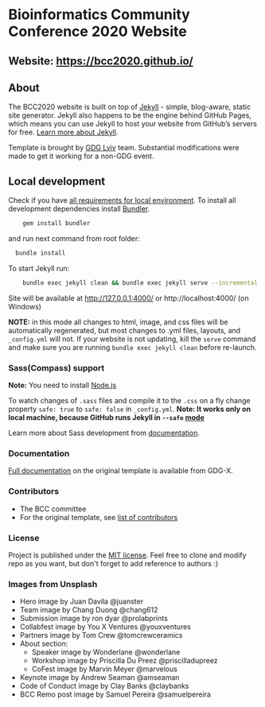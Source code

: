 # Bioinformatics Community Conference 2020 Website

## Website: https://bcc2020.github.io/

## About

The BCC2020 website is built on top of [Jekyll](http://jekyllrb.com/) - simple, blog-aware, static site generator. Jekyll also happens to be the engine behind GitHub Pages, which means you can use Jekyll to host your website from GitHub’s servers for free. [Learn more about Jekyll](http://jekyllrb.com/).

Template is brought by [GDG Lviv](http://gdg.org.ua/) team. Substantial modifications were made to get it working for a non-GDG event.

## Local development

Check if you have [all requirements for local environment](http://jekyllrb.com/docs/installation/).
To install all development dependencies install [Bundler](http://bundler.io/).
```bash
    gem install bundler
```
and run next command from root folder:

```bash
  bundle install
```  

To start Jekyll run:
```bash
    bundle exec jekyll clean && bundle exec jekyll serve --incremental
```
Site will be available at http://127.0.0.1:4000/ or http://localhost:4000/ (on Windows)

**NOTE:** in this mode all changes to html, image, and css files will be automatically regenerated, but most changes to .yml files, layouts, and `_config.yml` will not. If your website is not updating, kill the `serve` command and make sure you are running `bundle exec jekyll clean` before re-launch.

### Sass(Compass) support
**Note:** You need to install [Node.js](http://nodejs.org/download/)

To watch changes of `.sass` files and compile it to the `.css` on a fly change property `safe: true` to `safe: false` in `_config.yml`.
**Note: It works only on local machine, because GitHub runs Jekyll in `--safe` [mode](https://help.github.com/articles/using-jekyll-with-pages/#configuration-overrides)**

Learn more about Sass development from [documentation](https://github.com/gdg-x/zeppelin/wiki/Sass-development).

### Documentation

[Full documentation](https://github.com/gdg-x/zeppelin/wiki) on the original template is available from GDG-X.


### Contributors
* The BCC committee
* For the original template, see [list of contributors](https://github.com/gdg-x/zeppelin/graphs/contributors)

### License
Project is published under the [MIT license](https://github.com/gdg-x/zeppelin/blob/master/LICENSE.txt). Feel free to clone and modify repo as you want, but don't forget to add reference to authors :)


### Images from Unsplash

- Hero image by Juan Davila @juanster
- Team image by Chang Duong @chang612
- Submission image by ron dyar @prolabprints
- Collabfest image by You X Ventures @youxventures
- Partners image by Tom Crew @tomcrewceramics
- About section:
  - Speaker image by Wonderlane @wonderlane
  - Workshop image by Priscilla Du Preez @priscilladupreez
  - CoFest image by Marvin Meyer @marvelous
- Keynote image by Andrew Seaman @amseaman
- Code of Conduct image by Clay Banks @claybanks
- BCC Remo post image by Samuel Pereira @samuelpereira
